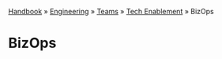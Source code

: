 [Handbook](/readme.md) » [Engineering](/engineering/readme.md) » [Teams](/engineering/teams/readme.md) » [Tech Enablement](/engineering/teams/tech/readme.md) » BizOps

# BizOps